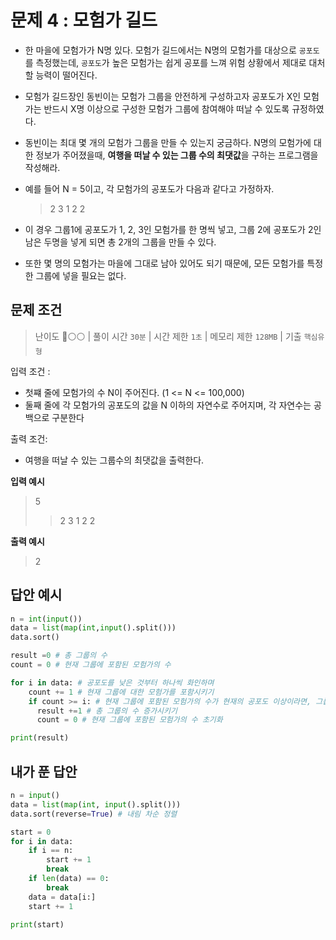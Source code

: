 # 문제 4 : 모험가 길드

- 한 마을에 모험가가 N명 있다. 모험가 길드에서는 N명의 모험가를 대상으로 `공포도`를 측정했는데, `공포도`가 높은 모험가는 쉽게 공포를 느껴 위험 상황에서 제대로 대처할 능력이 떨어진다.
- 모험가 길드장인 동빈이는 모험가 그룹을 안전하게 구성하고자 공포도가 X인 모험가는 반드시 X명 이상으로 구성한 모험가 그룹에 참여해야 떠날 수 있도록 규정하였다.
- 동빈이는 최대 몇 개의 모험가 그룹을 만들 수 있는지 궁금하다. N명의 모험가에 대한 정보가 주어졌을때, **여행을 떠날 수 있는 그룹 수의 최댓값**을 구하는 프로그램을 작성해라.
- 예를 들어 N = 5이고, 각 모험가의 공포도가 다음과 같다고 가정하자.

  > 2 3 1 2 2

- 이 경우 그룹1에 공포도가 1, 2, 3인 모험가를 한 명씩 넣고, 그룹 2에 공포도가 2인 남은 두명을 넣게 되면 총 2개의 그룹을 만들 수 있다.
- 또한 몇 명의 모험가는 마을에 그대로 남아 있어도 되기 때문에, 모든 모험가를 특정한 그룹에 넣을 필요는 없다.

## 문제 조건

> 난이도 🔴⚪⚪ | 풀이 시간 `30분` | 시간 제한 `1초` | 메모리 제한 `128MB` | 기출 `핵심유형`

입력 조건 :

- 첫쨰 줄에 모험가의 수 N이 주어진다. (1 <= N <= 100,000)
- 둘째 줄에 각 모험가의 공포도의 값을 N 이하의 자연수로 주어지며, 각 자연수는 공백으로 구분한다

출력 조건:

- 여행을 떠날 수 있는 그룹수의 최댓값을 출력한다.

**입력 예시**

> 5
>
> > 2 3 1 2 2

**출력 예시**

> 2

## 답안 예시

```py
n = int(input())
data = list(map(int,input().split()))
data.sort()

result =0 # 총 그룹의 수
count = 0 # 현재 그룹에 포함된 모험가의 수

for i in data: # 공포도를 낮은 것부터 하나씩 화인하며
    count += 1 # 현재 그룹에 대한 모험가를 포함시키기
    if count >= i: # 현재 그룹에 포함된 모험가의 수가 현재의 공포도 이상이라면, 그룹 결성
      result +=1 # 총 그룹의 수 증가시키기
      count = 0 # 현재 그룹에 포함된 모험가의 수 초기화

print(result)
```

## 내가 푼 답안

```py
n = input()
data = list(map(int, input().split()))
data.sort(reverse=True) # 내림 차순 정렬

start = 0
for i in data:
    if i == n:
        start += 1
        break
    if len(data) == 0:
        break
    data = data[i:]
    start += 1

print(start)
```
